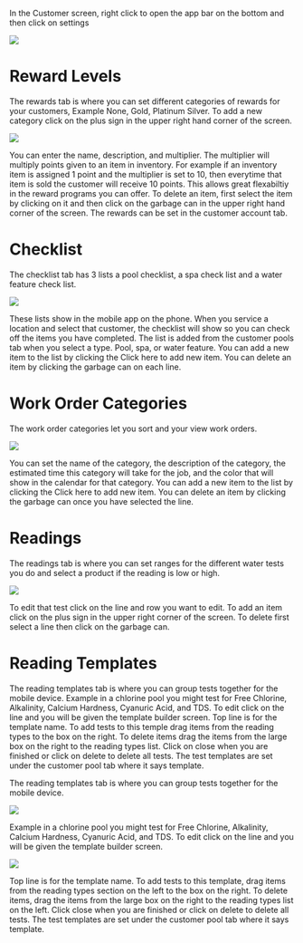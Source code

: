 In the Customer screen, right click to open the app bar on the bottom and then click on settings

![](https://cdn.realsgii2.dev/wise-software-docs/image_1.bc96a60b.png)





# Reward Levels

The rewards tab is where you can set different categories of rewards for your customers, Example None, Gold, Platinum Silver. To add a new category click on the plus sign in the upper right hand corner of the screen.

![](https://cdn.realsgii2.dev/wise-software-docs/image_4.8039c637.png)

You can enter the name, description, and multiplier. The multiplier will multiply points given to an item in inventory. For example if an inventory item is assigned 1 point and the multiplier is set to 10, then everytime that item is sold the customer will receive 10 points. This allows great flexabiltiy in the reward programs you can offer. To delete an item, first select the item by clicking on it and then click on the garbage can in the upper right hand corner of the screen. The rewards can be set in the customer account tab.

# Checklist

The checklist tab has 3 lists a pool checklist, a spa check list and a water feature check list.

![](https://cdn.realsgii2.dev/wise-software-docs/image_5.ee642414.png)

These lists show in the mobile app on the phone. When you service a location and select that customer, the checklist will show so you can check off the items you have completed. The list is added from the customer pools tab when you select a type. Pool, spa, or water feature. You can add a new item to the list by clicking the Click here to add new item. You can delete an item by clicking the garbage can on each line.

# Work Order Categories

The work order categories let you sort and your view work orders.

![](https://cdn.realsgii2.dev/wise-software-docs/image_6.31f62f41.png)

You can set the name of the category, the description of the category, the estimated time this category will take for the job, and the color that will show in the calendar for that category. You can add a new item to the list by clicking the Click here to add new item. You can delete an item by clicking the garbage can once you have selected the line.

# Readings

The readings tab is where you can set ranges for the different water tests you do and select a product if the reading is low or high.

![](https://cdn.realsgii2.dev/wise-software-docs/image_7.0dcca6ee.png)

To edit that test click on the line and row you want to edit. To add an item click on the plus sign in the upper right corner of the screen. To delete first select a line then click on the garbage can.

# Reading Templates

The reading templates tab is where you can group tests together for the mobile device. Example in a chlorine pool you might test for Free Chlorine, Alkalinity, Calcium Hardness, Cyanuric Acid, and TDS. To edit click on the line and you will be given the template builder screen. Top line is for the template name. To add tests to this temple drag items from the reading types to the box on the right. To delete items drag the items from the large box on the right to the reading types list. Click on close when you are finished or click on delete to delete all tests. The test templates are set under the customer pool tab where it says template.

The reading templates tab is where you can group tests together for the mobile device.

![](https://cdn.realsgii2.dev/wise-software-docs/image_8.1ddf0dda.png)

Example in a chlorine pool you might test for Free Chlorine, Alkalinity, Calcium Hardness, Cyanuric Acid, and TDS. To edit click on the line and you will be given the template builder screen.

![](https://cdn.realsgii2.dev/wise-software-docs/image_9.ffed590f.png)

Top line is for the template name. To add tests to this template, drag items from the reading types section on the left to the box on the right. To delete items, drag the items from the large box on the right to the reading types list on the left. Click close when you are finished or click on delete to delete all tests. The test templates are set under the customer pool tab where it says template.
